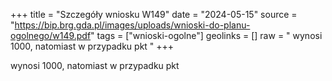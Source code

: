 +++
title = "Szczegóły wniosku W149"
date = "2024-05-15"
source = "https://bip.brg.gda.pl/images/uploads/wnioski-do-planu-ogolnego/w149.pdf"
tags = ["wnioski-ogolne"]
geolinks = []
raw = " wynosi 1000, natomiast w przypadku pkt "
+++

 wynosi 1000, natomiast w przypadku pkt 


